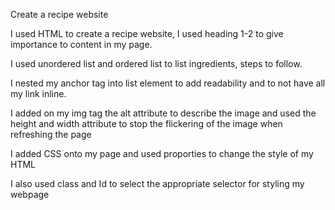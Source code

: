 Create a recipe website

I used HTML to create a recipe website, I used heading 1-2 to give importance to content in my page.

I used unordered list and ordered list to list ingredients, steps to follow.

I nested my anchor tag into list element to add readability and to not have all my link inline.

I added on my img tag the alt attribute to describe the image and used the height and width attribute to stop the flickering of the image when refreshing the page

I added CSS onto my page and used proporties to change the style of my HTML

I also used class and Id to select the appropriate selector for styling my webpage
